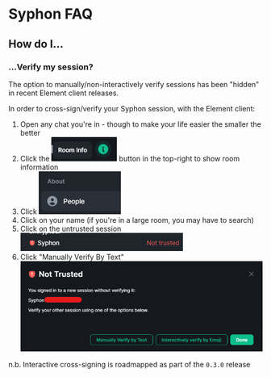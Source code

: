# Syphon FAQ

## How do I...

### ...Verify my session?

The option to manually/non-interactively verify sessions has been "hidden" in recent Element client releases.

In order to cross-sign/verify your Syphon session, with the Element client:

1. Open any chat you're in - though to make your life easier the smaller the better
1. Click the ![](images/info.png) button in the top-right to show room information
1. Click ![](images/people.png)
1. Click on your name (if you're in a large room, you may have to search)
1. Click on the untrusted session ![](images/syphon_not_trusted.png)
1. Click "Manually Verify By Text" ![](images/verify.png)

n.b. Interactive cross-signing is roadmapped as part of the `0.3.0` release